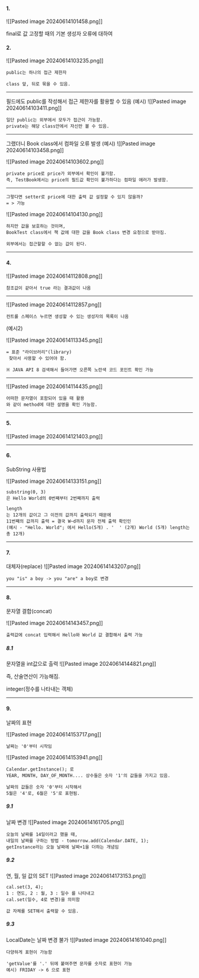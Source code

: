 
#### 1. 
![[Pasted image 20240614101458.png]]

final로 값 고정할 때의 기본 생성자 오류에 대하여


#### 2. 

![[Pasted image 20240614103235.png]]

```
public는 하나의 접근 제한자

class 앞, 뒤로 묶을 수 있음.
```

------------------------------------------------------------------------


필드에도 public를 작성해서 접근 제한자를 활용할 수 있음
(예시)
![[Pasted image 20240614103411.png]]
```
일단 public는 외부에서 모두가 접근이 가능함.
private는 해당 class안에서 자신만 볼 수 있음.
```
----------------------------------------------------

그랬더니 Book class에서 컴파일 오류 발생
(예시)
![[Pasted image 20240614103458.png]]

![[Pasted image 20240614103602.png]]

```
private price로 price가 외부에서 확인이 불가함.
즉, TestBook에서는 price의 필드값 확인이 불가하다는 컴파일 에러가 발생함.
```

----------------------------------------------------------------------


```
그렇다면 setter로 price에 대한 출력 값 설정할 수 있지 않을까?
= > 가능
```
![[Pasted image 20240614104130.png]]

```
하지만 값을 보호하는 것이며, 
BookTest class에서 책 값에 대한 값을 Book class 변경 요청으로 받아짐.

외부에서는 접근할할 수 없는 값이 된다.
```

------------------------------------------------------------

#### 4. 

![[Pasted image 20240614112808.png]]
```
참조값이 같아서 true 라는 결과값이 나옴
```


-----------------------------------------------------------------------------------------

![[Pasted image 20240614112857.png]]
```
컨트롤 스페이스 누르면 생성할 수 있는 생성자의 목록이 나옴
```


(예시2)

![[Pasted image 20240614113345.png]]
```
= 표준 "라이브러리"(library)
 찾아서 사용할 수 있어야 함.

※ JAVA API 8 검색해서 들어가면 오른쪽 노란색 코드 포인트 확인 가능
```


-----------------------------------------------------------------------

![[Pasted image 20240614114435.png]]

```
어떠한 문자열이 포함되어 있을 때 활용
와 같이 method에 대한 설명을 확인 가능함.
```


----------------------------------------------------------------

#### 5.

![[Pasted image 20240614121403.png]]



----------------------------------------------------------------
#### 6. 

SubString 사용법

![[Pasted image 20240614133151.png]]


```
substring(0, 3)
은 Hello World의 0번째부터 2번째까지 출력

length
는 12개의 값이고 그 이전의 값까지 출력되기 때문에
11번째의 값까지 출력 = 결국 W~d까지 문자 전체 출력 확인인
(예시 - "Hello. World"; 에서 Hello(5개) . '  ' (2개) World (5개) length는 총 12개)
```


----------------------------------------------------------------

#### 7. 
대체자(replace)
![[Pasted image 20240614143207.png]]

```
you "is" a boy -> you "are" a boy로 변경
```

----------------------------------------------------------------

#### 8. 
문자열 결합(concat)

![[Pasted image 20240614143457.png]]

```
출력값에 concat 입력해서 Hello와 World 값 결합해서 출력 가능
```

##### 8.1

문자열을 int값으로 출력
![[Pasted image 20240614144821.png]]

즉, 산술연산이 가능해짐.

integer(정수를 나타내는 객체)

----------------------------------------------------------------
#### 9. 
날짜의 표현

![[Pasted image 20240614153717.png]]

```
날짜는 '0'부터 시작임
```


![[Pasted image 20240614153941.png]]

```
Calendar.getInstance(); 로
YEAR, MONTH, DAY_OF_MONTH.... 상수들은 숫자 '1'의 값들을 가지고 있음.

날짜의 값들은 숫자 '0'부터 시작해서
5월은 '4'로, 6월은 '5'로 표현됨.
```


##### 9.1 
날짜 변경
![[Pasted image 20240614161705.png]]

```
오늘의 날짜를 14일이라고 했을 때,
내일의 날짜를 구하는 방법 - tomorrow.add(Calendar.DATE, 1);
getInstance라는 오늘 날짜에 날짜+1을 더하는 개념임
```


##### 9.2
연, 월, 일 값의 SET
![[Pasted image 20240614173153.png]]
```
cal.set(3, 4); 
1 : 연도, 2 : 월, 3 : 일수 를 나타내고
cal.set(일수, 4로 변경)을 의미함

값 자체를 SET해서 출력할 수 있음.
```

##### 9.3

LocalDate는 날짜 변경 불가
![[Pasted image 20240614161040.png]]
```
다양하게 표현이 가능함

'getValue'를 '.' 뒤에 붙여주면 문자를 숫자로 표현이 가능
예시) FRIDAY -> 6 으로 표현
```

